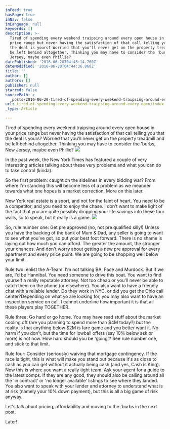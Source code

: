 ```yaml
---
inFeed: true
hasPage: true
inNav: false
inLanguage: null
keywords: []
description: >-
  Tired of spending every weekend traipsing around every open house in your
  price range but never having the satisfaction of that call telling you that
  the deal is yours? Worried that you'll never get on the property treadmill and
  be left behind altogether. Thinking you may have to consider the 'burbs, New
  Jersey, maybe even Phillie?
datePublished: '2016-06-20T04:45:14.760Z'
dateModified: '2016-06-20T04:44:36.868Z'
title: ''
author: []
authors: []
publisher: null
starred: false
sourcePath: >-
  _posts/2016-06-20-tired-of-spending-every-weekend-traipsing-around-every-open.md
url: tired-of-spending-every-weekend-traipsing-around-every-open/index.html
_type: Article

---
```

Tired of spending every weekend traipsing around every open house in your price range but never having the satisfaction of that call telling you that the deal is yours? Worried that you'll never get on the property treadmill and be left behind altogether. Thinking you may have to consider the 'burbs, New Jersey, maybe even Phillie?
![](https://the-grid-user-content.s3-us-west-2.amazonaws.com/8c5f7c09-53c5-481a-8aa7-84ca89afb71f.jpg)

In the past week, the New York Times has featured a couple of very interesting articles talking about these very problems and what you can do to take control (kinda).

So the first problem: caught on the sidelines in every bidding war? From where I'm standing this will become less of a problem as we meander towards what one hopes is a market correction. More on this later.

New York real estate is a sport, and not for the faint of heart. You need to be a competitor, and you need to enjoy the chase. I don't want to make light of the fact that you are quite possibly dropping your life savings into these four walls, so to speak, but it really is a game.
![](https://the-grid-user-content.s3-us-west-2.amazonaws.com/e782f579-dbae-4e88-8638-d0c8fbe62919.jpg)

So, rule number one: Get pre approved (no, not pre qualified silly!) Unless you have the backing of the bank of Mum & Dad, any seller is going to want to see what you've got, so put your best foot forward. There is no shame is laying out how much you can afford. The greater the amount, the stronger your chances. And don't worry about getting a new pre approval for every apartment and every price point. We are going to be shopping well below your limit.

Rule two: enlist the A-Team. I'm not talking BA, Face and Murdock. But if we are, I'd be Hannibal. You need someone to drive this boat. You want to find yourself a really reputable attorney. Not too cheap or you'll never be able to catch them on the phone (or elsewhere). You also want to have a friendly chat with a reliable lender. Do they work in NYC, or did you get the Ohio call center?Depending on what yo are looking for, you may also want to have an inspection service on call. I cannot underline how important it is that all these players play TOGETHER.

Rule three: Go hard or go home. You may have read stuff about the market cooling off (are you planning to spend more than $4M today?) but the reality is that anything below $2M is fare game and you better want it. No harm if you don't, but the time for lowball offers (say 10% below ask or more) is not now. How hard should you be 'going'? See rule number one, and stick to that limit.

Rule four: Consider (seriously) waiving that mortgage contingency. If the race is tight, this is what will make you stand out because it's as close to cash as you can get without it actually being cash (and yes, Cash is King). Now this is where you want a really tight team. Ask your agent for a guide to the latest comps. If they are any good, they should also be calling around all the 'in contract' or 'no longer available' listings to see where they landed. You also want to speak with your lender and attorney to understand what is at risk (namely your 10% down payment), but this is all a big game of risk anyway.

Let's talk about pricing, affordability and moving to the 'burbs in the next post.

Later!